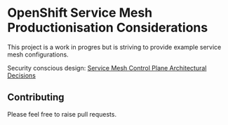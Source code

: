 # OpenShift Service Mesh Productionisation Considerations

This project is a work in progres but is striving to provide example service mesh configurations. 

Security conscious design: [Service Mesh Control Plane Architectural Decisions](defaultmesh/instance/base#readme)

## Contributing

Please feel free to raise pull requests.
